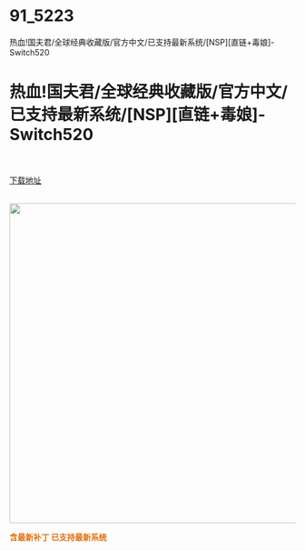 # 91_5223
热血!国夫君/全球经典收藏版/官方中文/已支持最新系统/[NSP][直链+毒娘]-Switch520
# 热血!国夫君/全球经典收藏版/官方中文/已支持最新系统/[NSP][直链+毒娘]-Switch520
 <br/></br>
[下载地址](https://www.switch520.cc/article/5223 "下载地址")
<br/></br>

<p><span><strong><img src="http://iswitchtupian.ga/upload/art_editor/20200730-1/8a7be21f49c92b53122382fd2c255ec1.jpg" width="1000" height="563" title="" alt=""></strong></span></p>
<p><span style="color:#e36c09"><strong>含最新补丁 已支持最新系统</strong></span></p>
